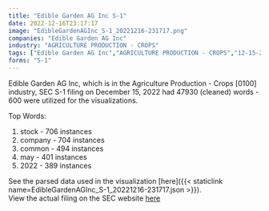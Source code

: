 ```yaml
---
title: "Edible Garden AG Inc S-1"
date: 2022-12-16T23:17:17
image: "EdibleGardenAGInc_S-1_20221216-231717.png"
companies: "Edible Garden AG Inc"
industry: "AGRICULTURE PRODUCTION - CROPS"
tags: ["Edible Garden AG Inc","AGRICULTURE PRODUCTION - CROPS","12-15-2022","S-1"]
forms: "S-1"
---
```

Edible Garden AG Inc, which is in the Agriculture Production - Crops [0100] industry, SEC S-1 filing on December 15, 2022 had 47930 (cleaned) words - 600 were utilized for the visualizations.

Top Words:
1. stock - 706 instances
2. company - 704 instances
3. common - 494 instances
4. may - 401 instances
5. 2022 - 389 instances


See the parsed data used in the visualization [here]({{< staticlink name=EdibleGardenAGInc_S-1_20221216-231717.json >}}).  
View the actual filing on the SEC website [here](https://www.sec.gov/Archives/edgar/data/1809750/0001477932-22-009295.txt)